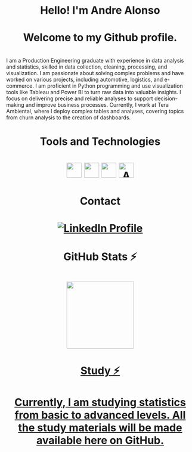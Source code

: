 <h1 align="center"> Hello! I'm Andre Alonso</h1>
<h1 align="center"> Welcome to my Github profile.</h1>


<br>I am a Production Engineering graduate with experience in data analysis and statistics, skilled in data collection, cleaning, processing, and visualization. I am passionate about solving complex problems and have worked on various projects, including automotive, logistics, and e-commerce. 
I am proficient in Python programming and use visualization tools like Tableau and Power BI to turn raw data into valuable insights. I focus on delivering precise and reliable analyses to support decision-making and improve business processes.
Currently, I work at Tera Ambiental, where I deploy complex tables and analyses, covering topics from churn analysis to the creation of dashboards. </h1>


<h1 align="center">Tools and Technologies</h1>

<h1 align="center"><img loading="lazy" src="https://cdn.jsdelivr.net/gh/devicons/devicon/icons/python/python-original.svg" width="40" height="40"/>  <img loading="lazy" src="https://cdn.jsdelivr.net/gh/devicons/devicon/icons/mysql/mysql-original.svg" width="40" height="40"/>  <img loading="lazy" src="https://cdn.jsdelivr.net/gh/devicons/devicon/icons/pandas/pandas-original.svg" width="40" height="40"/>  <img src="https://cdn.jsdelivr.net/gh/devicons/devicon@latest/icons/apachespark/apachespark-original-wordmark.svg" alt="Apache Spark Logo" width="40" height="40"/></h1>

<h1 align="center">Contact</h1>


<h1 align="center"><a href="https://www.linkedin.com/in/andre-a-antonio/" target="_blank">
    <img loading="lazy" src="https://img.shields.io/badge/-LinkedIn-%230077B5?style=for-the-badge&logo=linkedin&logoColor=white" alt="LinkedIn Profile">
</a></h1>


<h1 align="center">GitHub Stats ⚡</h1>

<h1 align="center"><div>
<a href="https://github.com/andrealonso75">
<img loading="lazy" height="180em" src="https://github-readme-stats.vercel.app/api/top-langs/?username=andrealonso75&layout=compact&langs_count=7&theme=dracula"/>
</div></h1>

<h1 align="center">Study ⚡</h1>

<h1 align="center">Currently, I am studying statistics from basic to advanced levels. All the study materials will be made available here on GitHub.</h1>




